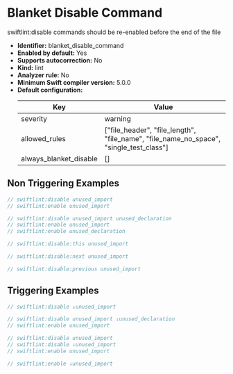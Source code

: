 # Blanket Disable Command

swiftlint:disable commands should be re-enabled before the end of the file

* **Identifier:** blanket_disable_command
* **Enabled by default:** Yes
* **Supports autocorrection:** No
* **Kind:** lint
* **Analyzer rule:** No
* **Minimum Swift compiler version:** 5.0.0
* **Default configuration:**
  <table>
  <thead>
  <tr><th>Key</th><th>Value</th></tr>
  </thead>
  <tbody>
  <tr>
  <td>
  severity
  </td>
  <td>
  warning
  </td>
  </tr>
  <tr>
  <td>
  allowed_rules
  </td>
  <td>
  [&quot;file_header&quot;, &quot;file_length&quot;, &quot;file_name&quot;, &quot;file_name_no_space&quot;, &quot;single_test_class&quot;]
  </td>
  </tr>
  <tr>
  <td>
  always_blanket_disable
  </td>
  <td>
  []
  </td>
  </tr>
  </tbody>
  </table>

## Non Triggering Examples

```swift
// swiftlint:disable unused_import
// swiftlint:enable unused_import
```

```swift
// swiftlint:disable unused_import unused_declaration
// swiftlint:enable unused_import
// swiftlint:enable unused_declaration
```

```swift
// swiftlint:disable:this unused_import
```

```swift
// swiftlint:disable:next unused_import
```

```swift
// swiftlint:disable:previous unused_import
```

## Triggering Examples

```swift
// swiftlint:disable ↓unused_import
```

```swift
// swiftlint:disable unused_import ↓unused_declaration
// swiftlint:enable unused_import
```

```swift
// swiftlint:disable unused_import
// swiftlint:disable ↓unused_import
// swiftlint:enable unused_import
```

```swift
// swiftlint:enable ↓unused_import
```